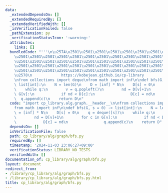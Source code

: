 ```yaml
---
data:
  _extendedDependsOn: []
  _extendedRequiredBy: []
  _extendedVerifiedWith: []
  _isVerificationFailed: false
  _pathExtension: py
  _verificationStatusIcon: ':warning:'
  attributes:
    links: []
  bundledCode: "'''\n\u257A\u2501\u2501\u2501\u2501\u2501\u2501\u2501\u2501\u2501\u2501\
    \u2501\u2501\u2501\u2501\u2501\u2501\u2501\u2501\u2501\u2501\u2501\u2501\u2501\
    \u2501\u2501\u2501\u2501\u2501\u2501\u2501\u2501\u2501\u2501\u2501\u2501\u2501\
    \u2501\u2501\u2501\u2501\u2501\u2501\u2501\u2501\u2501\u2501\u2501\u2501\u2501\
    \u2501\u2501\u2501\u2501\u2501\u2501\u2501\u2501\u2501\u2501\u2501\u2501\u2501\
    \u2578\n             https://kobejean.github.io/cp-library               \n'''\n\
    \nfrom collections import deque\nfrom math import inf\n\ndef bfs(G, s = 0) ->\
    \ list[int]:\n    N = len(G)\n    D = [inf] * N\n    D[s] = 0\n    q = deque([s])\n\
    \    while q:\n        v = q.popleft()\n        nd = D[v]+1\n        for c in\
    \ G[v]:\n            if nd < D[c]:\n                D[c] = nd\n              \
    \  q.append(c)\n    return D\n"
  code: "import cp_library.alg.graph.__header__\n\nfrom collections import deque\n\
    from math import inf\n\ndef bfs(G, s = 0) -> list[int]:\n    N = len(G)\n    D\
    \ = [inf] * N\n    D[s] = 0\n    q = deque([s])\n    while q:\n        v = q.popleft()\n\
    \        nd = D[v]+1\n        for c in G[v]:\n            if nd < D[c]:\n    \
    \            D[c] = nd\n                q.append(c)\n    return D"
  dependsOn: []
  isVerificationFile: false
  path: cp_library/alg/graph/bfs.py
  requiredBy: []
  timestamp: '2024-11-03 23:06:27+09:00'
  verificationStatus: LIBRARY_NO_TESTS
  verifiedWith: []
documentation_of: cp_library/alg/graph/bfs.py
layout: document
redirect_from:
- /library/cp_library/alg/graph/bfs.py
- /library/cp_library/alg/graph/bfs.py.html
title: cp_library/alg/graph/bfs.py
---
```

